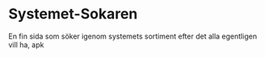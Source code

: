# Systemet-Sokaren
En fin sida som söker igenom systemets sortiment efter det alla egentligen vill ha, apk

